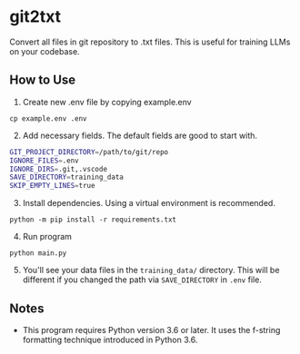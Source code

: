 # git2txt

Convert all files in git repository to .txt files. This is useful for training LLMs on your codebase.

## How to Use

1. Create new .env file by copying example.env
```shell
cp example.env .env
```
2. Add necessary fields. The default fields are good to start with.
```bash
GIT_PROJECT_DIRECTORY=/path/to/git/repo
IGNORE_FILES=.env
IGNORE_DIRS=.git,.vscode
SAVE_DIRECTORY=training_data
SKIP_EMPTY_LINES=true
```
3. Install dependencies. Using a virtual environment is recommended.
```shell
python -m pip install -r requirements.txt
```
4. Run program
```shell
python main.py
```
5. You'll see your data files in the ```training_data/``` directory. This will be different if you changed the path via ```SAVE_DIRECTORY``` in ```.env``` file.


## Notes
- This program requires Python version 3.6 or later. It uses the f-string formatting technique introduced in Python 3.6.